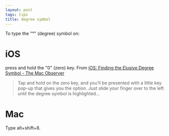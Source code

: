 ```yaml
---
layout: post
tags: tips
title: degree symbol
---
```


To type the "°" (degree) symbol on:

# iOS

press and hold the "0" (zero) key.  From [iOS: Finding the Elusive Degree Symbol - The Mac Observer](http://www.macobserver.com/tmo/article/ios-the-elusive-degree-symbol)

> Tap and hold on the zero key, and you'll be presented with a little key pop-up that gives you the option. Just slide your finger over to the left until the degree symbol is highlighted...

# Mac

Type alt+shift+8.
